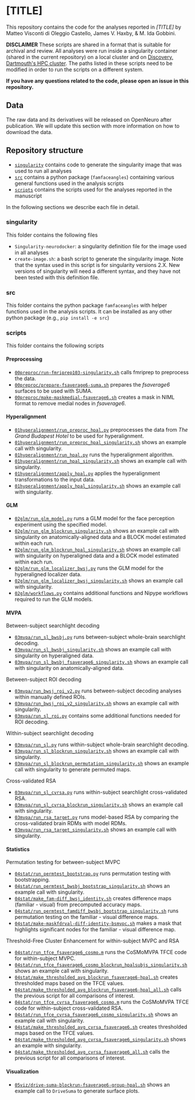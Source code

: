 # [TITLE]

This repository contains the code for the analyses reported in *[TITLE]* by Matteo Visconti di Oleggio Castello, James V. Haxby, & M. Ida Gobbini.

**DISCLAIMER** These scripts are shared in a format that is suitable for archival and review. All analyses were run inside a singularity container (shared in the current repository) on a local cluster and on [Discovery, Dartmouth's HPC cluster](https://rc.dartmouth.edu/index.php/discovery-overview/). The paths listed in these scripts need to be modified in order to run the scripts on a different system.

**If you have any questions related to the code, please open an issue in this repository.**

## Data

The raw data and its derivatives will be released on OpenNeuro after publication. We will update this section with more information on how to download the data.

## Repository structure

* [`singularity`](singularity) contains code to generate the singularity image that was used to run all analyses
* [`src`](src) contains a python package (`famfaceangles`) containing various general functions used in the analysis scripts
* [`scripts`](scripts)  contains the scripts used for the analyses reported in the manuscript

In the following sections we describe each file in detail.

### singularity

This folder contains the following files

* `Singularity-neurodocker`: a singularity definition file for the image used in all analyses
* `create-image.sh`: a bash script to generate the singularity image. Note that the syntax used in this script is for singularity versions 2.X. New versions of singularity will need a different syntax, and they have not been tested with this definition file.

### src

This folder contains the python package `famfaceangles` with helper functions used in the analysis scripts. It can be installed as any other python package (e.g., `pip install -e src`)

### scripts

This folder contains the following scripts

#### Preprocessing
* [`00preproc/run-fmriprep103-singularity.sh`](scripts/00preproc/run-fmriprep103-singularity.sh) calls fmriprep to preprocess the data.
* [`00preproc/prepare-fsaverage6-suma.sh`](scripts/00preproc/prepare-fsaverage6-suma.sh) prepares the *fsaverage6* surfaces to be used with SUMA.
* [`00preproc/make-maskmedial-fsaverage6.sh`](scripts/00preproc/make-maskmedial-fsaverage6.sh) creates a mask in NIML format to remove medial nodes in *fsaverage6*.

#### Hyperalignment

* [`01hyperalignment/run_preproc_hpal.py`](scripts/01hyperalignment/run_preproc_hpal.py) preprocesses the data from *The Grand Budapest Hotel* to be used for hyperalignment.
* [`01hyperalignment/run_preproc_hpal_singularity.sh`](scripts/01hyperalignment/run_preproc_hpal_singularity.sh) shows an example call with singularity.
* [`01hyperalignment/run_hpal.py`](scripts/01hyperalignment/run_hpal.py) runs the hyperalignment algorithm.
* [`01hyperalignment/run_hpal_singularity.sh`](scripts/01hyperalignment/run_hpal_singularity.sh) shows an example call with singularity.
* [`01hyperalignment/apply_hpal.py`](scripts/01hyperalignment/apply_hpal.py) applies the hyperalignment transformations to the input data.
* [`01hyperalignment/apply_hpal_singularity.sh`](scripts/01hyperalignment/apply_hpal_singularity.sh) shows an example call with singularity.

#### GLM

* [`02glm/run_glm_model.py`](scripts/02glm/run_glm_model.py) runs a GLM model for the face perception experiment using the specified model.
* [`02glm/run_glm_blockrun_singularity.sh`](scripts/02glm/run_glm_blockrun_singularity.sh) shows an example call with singularity on anatomically-aligned data and a BLOCK model estimated within each run.
* [`02glm/run_glm_blockrun_hpal_singularity.sh`](scripts/02glm/run_glm_blockrun_hpal_singularity.sh) shows an example call with singularity on hyperaligned data and a BLOCK model estimated within each run.
* [`02glm/run_glm_localizer_bwsj.py`](scripts/02glm/run_glm_localizer_bwsj.py) runs the GLM model for the hyperaligned localizer data.
* [`02glm/run_glm_localizer_bwsj_singularity.sh`](scripts/02glm/run_glm_localizer_bwsj_singularity.sh) shows an example call with singularity.
* [`02glm/workflows.py`](scripts/02glm/workflows.py) contains additional functions and Nipype workflows required to run the GLM models.

#### MVPA

Between-subject searchlight decoding
* [`03mvpa/run_sl_bwsbj.py`](scripts/03mvpa/run_sl_bwsbj.py) runs between-subject whole-brain searchlight decoding.
* [`03mvpa/run_sl_bwsbj_singularity.sh`](scripts/03mvpa/run_sl_bwsbj_singularity.sh) shows an example call with singularity on hyperaligned data.
* [`03mvpa/run_sl_bwsbj_fsaverage6_singularity.sh`](scripts/03mvpa/run_sl_bwsbj_fsaverage6_singularity.sh) shows an example call with singularity on anatomically-aligned data.

Between-subject ROI decoding
* [`03mvpa/run_bwsj_roi_v2.py`](scripts/03mvpa/run_bwsj_roi_v2.py) runs between-subject decoding analyses within manually defined ROIs.
* [`03mvpa/run_bwsj_roi_v2_singularity.sh`](scripts/03mvpa/run_bwsj_roi_v2_singularity.sh) shows an example call with singularity.
* [`03mvpa/run_sl_roi.py`](scripts/03mvpa/run_sl_roi.py) contains some additional functions needed for ROI decoding.

Within-subject searchlight decoding
* [`03mvpa/run_sl.py`](scripts/03mvpa/run_sl.py) runs within-subject whole-brain searchlight decoding.
* [`03mvpa/run_sl_blockrun_singularity.sh`](scripts/03mvpa/run_sl_blockrun_singularity.sh) shows an example call with singularity.
* [`03mvpa/run_sl_blockrun_permutation_singularity.sh`](scripts/03mvpa/run_sl_blockrun_permutation_singularity.sh) shows an example call with singularity to generate permuted maps.

Cross-validated RSA
* [`03mvpa/run_sl_cvrsa.py`](scripts/03mvpa/run_sl_cvrsa.py) runs within-subject searchlight cross-validated RSA.
* [`03mvpa/run_sl_cvrsa_blockrun_singularity.sh`](scripts/03mvpa/run_sl_cvrsa_blockrun_singularity.sh) shows an example call with singularity.
* [`03mvpa/run_rsa_target.py`](scripts/03mvpa/run_rsa_target.py) runs model-based RSA by comparing the cross-validated brain RDMs with model RDMs.
* [`03mvpa/run_rsa_target_singularity.sh`](scripts/03mvpa/run_rsa_target_singularity.sh) shows an example call with singularity.

#### Statistics

Permutation testing for between-subject MVPC
* [`04stat/run_permtest_bootstrap.py`](scripts/04stat/run_permtest_bootstrap.py) runs permutation testing with bootstrapping.
* [`04stat/run_permtest_bwsbj_bootstrap_singularity.sh`](scripts/04stat/run_permtest_bwsbj_bootstrap_singularity.sh) shows an example call with singularity.
* [`04stat/make_fam-diff_bwsj_identity.sh`](scripts/04stat/make_fam-diff_bwsj_identity.sh) creates difference maps (familiar - visual) from precomputed accuracy maps.
* [`04stat/run_permtest_famdiff_bwsbj_bootstrap_singularity.sh`](scripts/04stat/run_permtest_famdiff_bwsbj_bootstrap_singularity.sh) runs permutation testing on the familiar - visual difference maps.
* [`04stat/make-maskfdrval-diff-identity-bsmvpc.sh`](scripts/04stat/make-maskfdrval-diff-identity-bsmvpc.sh) makes a mask that highlights significant nodes for the familiar - visual difference map.

Threshold-Free Cluster Enhancement for within-subject MVPC and RSA
* [`04stat/run_tfce_fsaverage6_cosmo.m`](scripts/04stat/run_tfce_fsaverage6_cosmo.m) runs the CoSMoMVPA TFCE code for within-subject MVPC.
* [`04stat/run_tfce_fsaverage6_cosmo_blockrun_hpalsubjs_singularity.sh`](scripts/04stat/run_tfce_fsaverage6_cosmo_blockrun_hpalsubjs_singularity.sh) shows an example call with singularity.
* [`04stat/make_thresholded_avg_blockrun_fsaverage6-hpal.sh`](scripts/04stat/make_thresholded_avg_blockrun_fsaverage6-hpal.sh) creates thresholded maps based on the TFCE values.
* [`04stat/make_thresholded_avg_blockrun_fsaverage6-hpal_all.sh`](scripts/04stat/make_thresholded_avg_blockrun_fsaverage6-hpal_all.sh) calls the previous script for all comparisons of interest.
* [`04stat/run_tfce_cvrsa_fsaverage6_cosmo.m`](scripts/04stat/run_tfce_cvrsa_fsaverage6_cosmo.m) runs the CoSMoMVPA TFCE code for within-subject cross-validated RSA.
* [`04stat/run_tfce_cvrsa_fsaverage6_cosmo_singularity.sh`](scripts/04stat/run_tfce_cvrsa_fsaverage6_cosmo_singularity.sh) shows an example call with singularity.
* [`04stat/make_thresholded_avg_cvrsa_fsaverage6.sh`](scripts/04stat/make_thresholded_avg_cvrsa_fsaverage6.sh) creates thresholded maps based on the TFCE values.
* [`04stat/make_thresholded_avg_cvrsa_fsaverage6_singularity.sh`](scripts/04stat/make_thresholded_avg_cvrsa_fsaverage6_singularity.sh) shows an example with singularity.
* [`04stat/make_thresholded_avg_cvrsa_fsaverage6_all.sh`](scripts/04stat/make_thresholded_avg_cvrsa_fsaverage6_all.sh) calls the previous script for all comparisons of interest.

#### Visualization

* [`05viz/drive-suma-blockrun-fsaverage6-group-hpal.sh`](scripts/05viz/drive-suma-blockrun-fsaverage6-group-hpal.sh) shows an example call to `DriveSuma` to generate surface plots.

